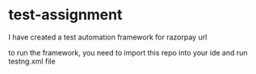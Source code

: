 # test-assignment

I have created a test automation framework for razorpay url

to run the framework, you need to import this repo into your ide and run testng.xml file
